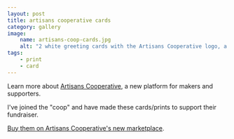 ```yaml
---
layout: post
title: artisans cooperative cards
category: gallery
image:
    name: artisans-coop-cards.jpg
    alt: "2 white greeting cards with the Artisans Cooperative logo, a chicken. One card has a single print of the chicken in black ink, and the other has two overlapping prints in blue and red ink"
tags:
    - print
    - card
---
```


Learn more about [Artisans Cooperative](https://artisans.coop/), a new platform for makers and supporters.

I've joined the "coop" and have made these cards/prints to support their fundraiser.

[Buy them on Artisans Cooperative's new marketplace](https://artisans.coop/products/coop-logo-greeting-card).